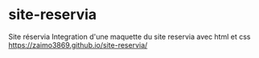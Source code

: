 # site-reservia
Site réservia
Integration d'une maquette du site reservia avec html et css
https://zaimo3869.github.io/site-reservia/

